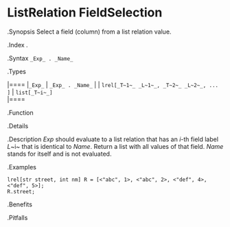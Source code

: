 # ListRelation FieldSelection

.Synopsis
Select a field (column) from a list relation value.

.Index
.

.Syntax
`_Exp_ . _Name_`

.Types


|====
|`_Exp_`                                 | `_Exp_ . _Name_` 
|
| `lrel[_T~1~_ _L~1~_, _T~2~_ _L~2~_, ... ]` | `list[_T~i~_]`    
|====

.Function

.Details

.Description
_Exp_ should evaluate to a list relation that has an _i_-th field label _L_~i~ that is identical to _Name_.
Return a list with all values of that field.
_Name_ stands for itself and is not evaluated.

.Examples
```rascal-shell
lrel[str street, int nm] R = [<"abc", 1>, <"abc", 2>, <"def", 4>, <"def", 5>];
R.street;
```

.Benefits

.Pitfalls

